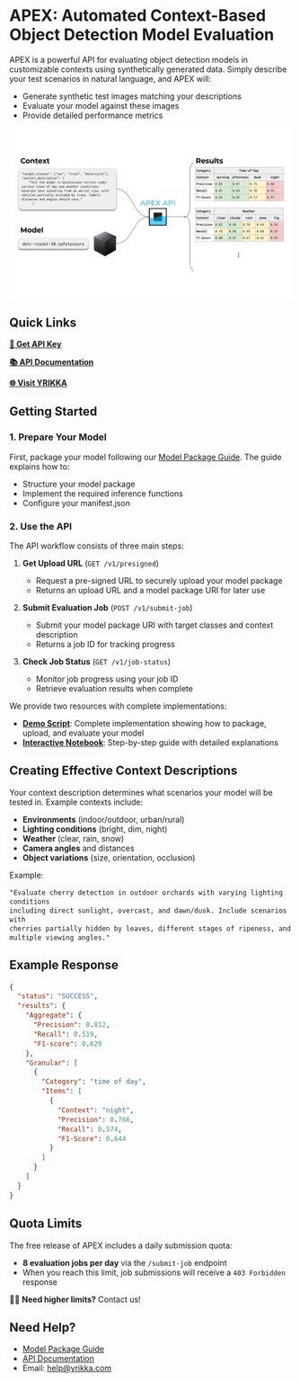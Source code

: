 # APEX: Automated Context-Based Object Detection Model Evaluation

APEX is a powerful API for evaluating object detection models in customizable contexts using synthetically generated data. Simply describe your test scenarios in natural language, and APEX will:

- Generate synthetic test images matching your descriptions
- Evaluate your model against these images
- Provide detailed performance metrics

![APEX Workflow](assets/example_use_case.png)

## Quick Links

**[🔑 Get API Key](https://apex.yrikka.com/login?client_id=3fn9ks2vmp3gdis9jvts464v31&response_type=code&scope=email+openid+phone&redirect_uri=https%3A%2F%2Fyrikka.com%2F)**

**[📚 API Documentation](https://yrikka.github.io/apex-quickstart/)**

**[🌐 Visit YRIKKA](https://yrikka.com)**

## Getting Started

### 1. Prepare Your Model
First, package your model following our [Model Package Guide](docs/README.md). The guide explains how to:
- Structure your model package
- Implement the required inference functions
- Configure your manifest.json

### 2. Use the API

The API workflow consists of three main steps:

1. **Get Upload URL** (`GET /v1/presigned`)
   - Request a pre-signed URL to securely upload your model package
   - Returns an upload URL and a model package URI for later use

2. **Submit Evaluation Job** (`POST /v1/submit-job`)
   - Submit your model package URI with target classes and context description
   - Returns a job ID for tracking progress

3. **Check Job Status** (`GET /v1/job-status`)
   - Monitor job progress using your job ID
   - Retrieve evaluation results when complete

We provide two resources with complete implementations:

- **[Demo Script](demo.py)**: Complete implementation showing how to package, upload, and evaluate your model
- **[Interactive Notebook](notebooks/agtech_example.ipynb)**: Step-by-step guide with detailed explanations

## Creating Effective Context Descriptions

Your context description determines what scenarios your model will be tested in. Example contexts include:

- **Environments** (indoor/outdoor, urban/rural)
- **Lighting conditions** (bright, dim, night)
- **Weather** (clear, rain, snow)
- **Camera angles** and distances
- **Object variations** (size, orientation, occlusion)

Example:
```
"Evaluate cherry detection in outdoor orchards with varying lighting conditions 
including direct sunlight, overcast, and dawn/dusk. Include scenarios with 
cherries partially hidden by leaves, different stages of ripeness, and 
multiple viewing angles."
```

## Example Response

```json
{
  "status": "SUCCESS",
  "results": {
    "Aggregate": {
      "Precision": 0.812,
      "Recall": 0.519,
      "F1-score": 0.629
    },
    "Granular": [
      {
        "Category": "time of day",
        "Items": [
          {
            "Context": "night",
            "Precision": 0.786,
            "Recall": 0.574,
            "F1-Score": 0.644
          }
        ]
      }
    ]
  }
}
```

## Quota Limits

The free release of APEX includes a daily submission quota:
- **8 evaluation jobs per day** via the `/submit-job` endpoint
- When you reach this limit, job submissions will receive a `403 Forbidden` response

🙋‍♀️ **Need higher limits?** Contact us!

## Need Help?

- [Model Package Guide](docs/README.md)
- [API Documentation](https://yrikka.github.io/apex-quickstart/)
- Email: help@yrikka.com

